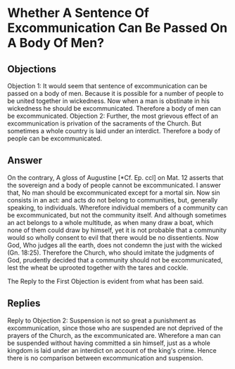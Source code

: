# Whether A Sentence Of Excommunication Can Be Passed On A Body Of Men?
## Objections
Objection 1: It would seem that sentence of excommunication can be passed on a body of men. Because it is possible for a number of people to be united together in wickedness. Now when a man is obstinate in his wickedness he should be excommunicated. Therefore a body of men can be excommunicated.
Objection 2: Further, the most grievous effect of an excommunication is privation of the sacraments of the Church. But sometimes a whole country is laid under an interdict. Therefore a body of people can be excommunicated.
## Answer
On the contrary, A gloss of Augustine [*Cf. Ep. ccl] on Mat. 12 asserts that the sovereign and a body of people cannot be excommunicated.
I answer that, No man should be excommunicated except for a mortal sin. Now sin consists in an act: and acts do not belong to communities, but, generally speaking, to individuals. Wherefore individual members of a community can be excommunicated, but not the community itself. And although sometimes an act belongs to a whole multitude, as when many draw a boat, which none of them could draw by himself, yet it is not probable that a community would so wholly consent to evil that there would be no dissentients. Now God, Who judges all the earth, does not condemn the just with the wicked (Gn. 18:25). Therefore the Church, who should imitate the judgments of God, prudently decided that a community should not be excommunicated, lest the wheat be uprooted together with the tares and cockle.

The Reply to the First Objection is evident from what has been said.
## Replies
Reply to Objection 2: Suspension is not so great a punishment as excommunication, since those who are suspended are not deprived of the prayers of the Church, as the excommunicated are. Wherefore a man can be suspended without having committed a sin himself, just as a whole kingdom is laid under an interdict on account of the king's crime. Hence there is no comparison between excommunication and suspension.